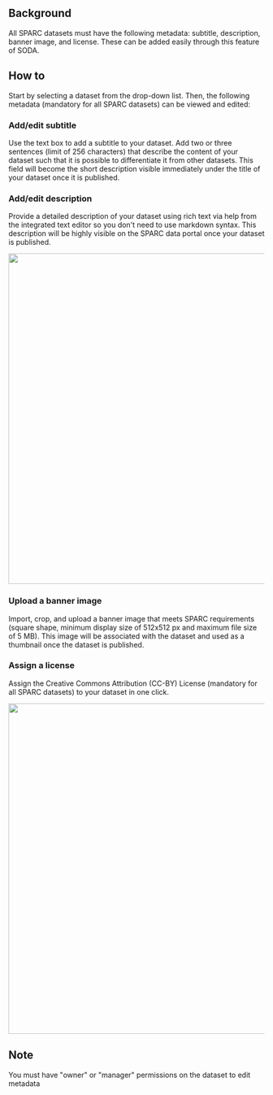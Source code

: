 ## Background

All SPARC datasets must have the following metadata: subtitle, description, banner image, and license. These can be added easily through this feature of SODA. 

## How to 

Start by selecting a dataset from the drop-down list. Then, the following metadata (mandatory for all SPARC datasets) can be viewed and edited:

### Add/edit subtitle

Use the text box to add a subtitle to your dataset. Add two or three sentences (limit of 256 characters) that describe the content of your dataset such that it is possible to differentiate it from other datasets. This field will become the short description visible immediately under the title of your dataset once it is published.

### Add/edit description
Provide a detailed description of your dataset using rich text via help from the integrated text editor so you don't need to use markdown syntax. This description will be highly visible on the SPARC data portal once your dataset is published.

<p align="center">
<img src="https://github.com/bvhpatel/SODA/raw/master/docs/documentation/Manage-datasets/Add-metadata/add-metadata-1.gif" width="650">
</p>

### Upload a banner image

Import, crop, and upload a banner image that meets SPARC requirements (square shape, minimum display size of 512x512 px and maximum file size of 5 MB). This image will be associated with the dataset and used as a thumbnail once the dataset is published.
                
### Assign a license 

Assign the Creative Commons Attribution (CC-BY) License (mandatory for all SPARC datasets) to your dataset in one click.

<p align="center">
<img src="https://github.com/bvhpatel/SODA/raw/master/docs/documentation/Manage-datasets/Add-metadata/add-metadata-2.gif" width="650">
</p>

## Note

You must have "owner" or "manager" permissions on the dataset to edit metadata